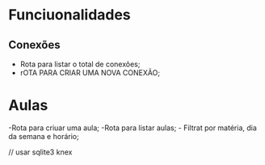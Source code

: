 # Funciuonalidades 

## Conexões 

- Rota para listar o total de conexões;
- rOTA PARA CRIAR UMA NOVA CONEXÃO;

# Aulas
-Rota para criuar uma aula;
-Rota para listar aulas;
    - Filtrat por matéria, dia da semana e horário;

// usar sqlite3 knex
